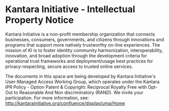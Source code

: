 # Kantara Initiative - Intellectual Property Notice

Kantara Initiative is a non-profit membership organization that connects businesses, consumers, governments, and citizens through innovations and programs that support more natively trustworthy on-line experiences. The mission of KI is to foster identity community harmonization, interoperability, innovation, and broad adoption through the development criteria for operational trust frameworks and deployment/usage best practices for privacy-respecting, secure access to trusted online services.

The documents in this space are being developed by Kantara Initiative's User-Managed Access Working Group, which operates under the Kantara IPR Policy - Option Patent & Copyright: Reciprocal Royalty Free with Opt-Out to Reasonable And Non discriminatory (RAND). We invite your participation. For more information, see: <http://kantarainitiative.org/confluence/display/uma/Home>
